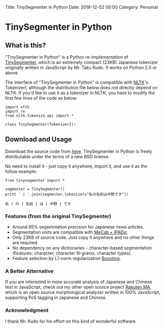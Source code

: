 Title: TinySegmenter in Python
Date: 2016-12-02 00:00
Category: Personal


# TinySegmenter in Python

## What is this?

"TinySegmenter in Python" is a Python re-implementation of [TinySegmenter](http://chasen.org/~taku/software/TinySegmenter/), which is an extremely compact (23KB) Japanese tokenizer originally written in JavaScript by Mr. Taku Kudo. It works on Python 2.5 or above.

The interface of "TinySegmenter in Python" is compatible with [NLTK](http://www.nltk.org/)'s TokenizerI, although the distribution file below does not directly depend on NLTK. If you'd like to use it as a tokenizer in NLTK, you have to modify the first few lines of the code as below:


    import nltk
    import re
    from nltk.tokenize.api import *

    class TinySegmenter(TokenizerI):

## Download and Usage

Download the source code from [here](https://github.com/mhagiwara/nltk/blob/master/jpbook/tinysegmenter.py). TinySegmenter in Python is freely distributable under the terms of a new BSD license. </p>

No need to install it - just copy it anywhere, import it, and use it as the follow example:


    from tinysegmenter import *

    segmenter = TinySegmenter()
    print ' | '.join(segmenter.tokenize(u"私の名前は中野です"))

    私 | の | 名前 | は | 中野 | です


### Features (from the original TinySegmenter)


- Around 95% segemntation precision for Japanese news articles.
- Segmentation units are compatible with [MeCab + IPADic](http://taku910.github.io/mecab/)
- Only 23KB of source code. Just copy it anywhere and no other things are required.
-  No dependency on any dictionaries - character-based segmentation (Features: character, character N-grams, character types).
- Feature selection by L1-norm regularization [Boosting](http://en.wikipedia.org/wiki/AdaBoost).


### A Better Alternative

If you are interested in more accurate analysis of Japanese and Chinese text in JavaScript,  check out my other open source project [Rakuten MA](https://github.com/rakuten-nlp/rakutenma), which is an open source morphological analyzer written in 100% JavaScript, supporting PoS tagging in Japanese and Chinese.

### Acknowledgment

I thank Mr. Kudo for his effort on this kind of wonderful software.

